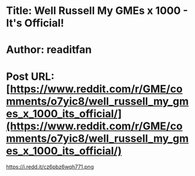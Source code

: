 # Title: Well Russell My GMEs x 1000 - It's Official!
# Author: readitfan
# Post URL: [https://www.reddit.com/r/GME/comments/o7yic8/well_russell_my_gmes_x_1000_its_official/](https://www.reddit.com/r/GME/comments/o7yic8/well_russell_my_gmes_x_1000_its_official/)


https://i.redd.it/cz6pbz6wqh771.png